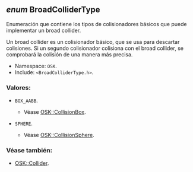 ## _enum_ BroadColliderType

Enumeración que contiene los tipos de colisionadores básicos que puede implementar un broad collider.

Un broad collider es un colisionador básico, que se usa para descartar colisiones. Si un segundo colisionador colisiona con el broad collider, se comprobará la colisión de una manera más precisa.

- Namespace: `OSK`.
- Include: `<BroadColliderType.h>`.

### Valores:

- `BOX_AABB`.
    - Véase [OSK::CollisionBox](CollisionBox.md).

- `SPHERE`.
    - Véase [OSK::CollisionSphere](CollisionSphere.md).

### Véase también:

- [OSK::Collider](Collider.md).
